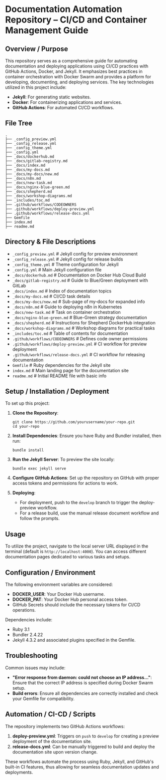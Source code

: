 # Documentation Automation Repository – CI/CD and Container Management Guide

## Overview / Purpose
This repository serves as a comprehensive guide for automating documentation and deploying applications using CI/CD practices with GitHub Actions, Docker, and Jekyll. It emphasizes best practices in container orchestration with Docker Swarm and provides a platform for developing, documenting, and deploying services. The key technologies utilized in this project include:
- **Jekyll**: For generating static websites.
- **Docker**: For containerizing applications and services.
- **GitHub Actions**: For automated CI/CD workflows.

## File Tree
```
.
├── _config_preview.yml
├── _config_release.yml
├── _config_theme.yml
├── _config.yml
├── _docs/dockerhub.md
├── _docs/gitlab-registry.md
├── _docs/index.md
├── _docs/my-docs.md
├── _docs/my-docs/new.md
├── _docs/n8n.md
├── _docs/new-task.md
├── _docs/nginx-blue-green.md
├── _docs/shepherd.md
├── _docs/workshop-diagrams.md
├── _includes/toc.md
├── .github/workflows/CODEOWNERS
├── .github/workflows/deploy-preview.yml
├── .github/workflows/release-docs.yml
├── Gemfile
├── index.md
├── readme.md
```

## Directory & File Descriptions
- `_config_preview.yml`  # Jekyll config for preview environment
- `_config_release.yml`  # Jekyll config for release builds
- `_config_theme.yml`    # Theme configuration for Jekyll
- `_config.yml`          # Main Jekyll configuration file
- `_docs/dockerhub.md`   # Documentation on Docker Hub Cloud Build
- `_docs/gitlab-registry.md`  # Guide to Blue/Green deployment with GitLab
- `_docs/index.md`       # Index of documentation topics
- `_docs/my-docs.md`     # CI/CD task details
- `_docs/my-docs/new.md` # Sub-page of my-docs for expanded info
- `_docs/n8n.md`         # Guide to deploying n8n in Kubernetes
- `_docs/new-task.md`    # Task on container orchestration
- `_docs/nginx-blue-green.md`  # Blue-Green strategy documentation
- `_docs/shepherd.md`     # Instructions for Shepherd DockerHub integration
- `_docs/workshop-diagrams.md`  # Workshop diagrams for practical tasks
- `_includes/toc.md`     # Table of contents for documentation
- `.github/workflows/CODEOWNERS`  # Defines code owner permissions
- `.github/workflows/deploy-preview.yml`  # CI workflow for preview deployment
- `.github/workflows/release-docs.yml`  # CI workflow for releasing documentation
- `Gemfile`              # Ruby dependencies for the Jekyll site
- `index.md`            # Main landing page for the documentation site
- `readme.md`           # Initial README file with basic info

## Setup / Installation / Deployment
To set up this project:
1. **Clone the Repository**:
   ```
   git clone https://github.com/yourusername/your-repo.git
   cd your-repo
   ```
2. **Install Dependencies**:
   Ensure you have Ruby and Bundler installed, then run:
   ```
   bundle install
   ```
3. **Run the Jekyll Server**:
   To preview the site locally:
   ```
   bundle exec jekyll serve
   ```

4. **Configure GitHub Actions**:
   Set up the repository on GitHub with proper access tokens and permissions for actions to work.

5. **Deploying**:
   - For deployment, push to the `develop` branch to trigger the deploy-preview workflow.
   - For a release build, use the manual release document workflow and follow the prompts.

## Usage
To utilize the project, navigate to the local server URL displayed in the terminal (default is `http://localhost:4000`). You can access different documentation pages dedicated to various tasks and setups.

## Configuration / Environment
The following environment variables are considered:
- **DOCKER_USER**: Your Docker Hub username. 
- **DOCKER_PAT**: Your Docker Hub personal access token.
- GitHub Secrets should include the necessary tokens for CI/CD operations.

Dependencies include:
- Ruby 3.1
- Bundler 2.4.22
- Jekyll 4.3.2 and associated plugins specified in the Gemfile.

## Troubleshooting
Common issues may include:
- **"Error response from daemon: could not choose an IP address..."**: Ensure that the correct IP address is specified during Docker Swarm setup.
- **Build errors**: Ensure all dependencies are correctly installed and check your Gemfile for compatibility.

## Automation / CI-CD / Scripts
The repository implements two GitHub Actions workflows:
1. **deploy-preview.yml**: Triggers on `push` to `develop` for creating a preview deployment of the documentation site.
2. **release-docs.yml**: Can be manually triggered to build and deploy the documentation site upon version change.

These workflows automate the process using Ruby, Jekyll, and GitHub's built-in CI features, thus allowing for seamless documentation updates and deployments.

